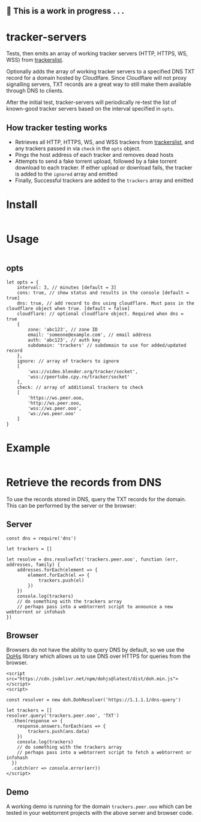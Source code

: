 ## :construction: This is a work in progress . . . 

# tracker-servers
Tests, then emits an array of working tracker servers (HTTP, HTTPS, WS, WSS) from [trackerslist](https://github.com/ngosang/trackerslist). 

Optionally adds the array of working tracker servers to a specified DNS TXT record for a domain hosted by Cloudlfare. Since Cloudflare will not proxy signalling servers, TXT records are a great way to still make them available through DNS to clients.

After the initial test, tracker-servers will periodically re-test the list of known-good tracker servers based on the interval specified in `opts`.

## How tracker testing works
- Retrieves all HTTP, HTTPS, WS, and WSS trackers from [trackerslist](https://github.com/ngosang/trackerslist), and any trackers passed in via `check` in the `opts` object.
- Pings the host address of each tracker and removes dead hosts
- Attempts to send a fake torrent upload, followed by a fake torrent download to each tracker. If either upload or download fails, the tracker is added to the `ignored` array and emitted
- Finally, Successful trackers are added to the `trackers` array and emitted

# Install
```

```

# Usage
```

```

## opts
```
let opts = {
    interval: 3, // minutes [default = 3]
    cons: true, // show status and results in the console [default = true]
    dns: true, // add record to dns using cloudflare. Must pass in the cloudflare object when true. [default = false]
    cloudflare: // optional cloudflare object. Required when dns = true
    {
        zone: 'abc123', // zone ID
        email: 'someone@example.com', // email address
        auth: 'abc123', // auth key
        subdomain: 'trackers' // subdomain to use for added/updated record
    },
    ignore: // array of trackers to ignore
    [
        'wss://video.blender.org/tracker/socket',
        'wss://peertube.cpy.re/tracker/socket'
    ],
    check: // array of additional trackers to check
    [
        'https://ws.peer.ooo,
        'http://ws.peer.ooo,
        'wss://ws.peer.ooo',
        'ws://ws.peer.ooo'
    ]
}
```

# Example
```
```

# Retrieve the records from DNS
To use the records stored in DNS, query the TXT records for the domain. This can be performed by the server or the browser:

## Server
```
const dns = require('dns')

let trackers = []

let resolve = dns.resolveTxt('trackers.peer.ooo', function (err, addresses, family) {
    addresses.forEach(element => {
        element.forEach(el => {
            trackers.push(el)
        })
    })
    console.log(trackers)
    // do something with the trackers array
    // perhaps pass into a webtorrent script to announce a new webtorrent or infohash
})
```

## Browser
Browsers do not have the ability to query DNS by default, so we use the [DoHjs](https://github.com/byu-imaal/dohjs) library which allows us to use DNS over HTTPS for queries from the browser.

```
<script src="https://cdn.jsdelivr.net/npm/dohjs@latest/dist/doh.min.js"></script>
<script>

const resolver = new doh.DohResolver('https://1.1.1.1/dns-query')

let trackers = []
resolver.query('trackers.peer.ooo', 'TXT')
  .then(response => {
    response.answers.forEach(ans => {
        trackers.push(ans.data)
    })
    console.log(trackers)
    // do something with the trackers array
    // perhaps pass into a webtorrent script to fetch a webtorrent or infohash
  })
  .catch(err => console.error(err))
</script>
```

## Demo
A working demo is running for the domain `trackers.peer.ooo` which can be tested in your webtorrent projects with the above server and browser code.
